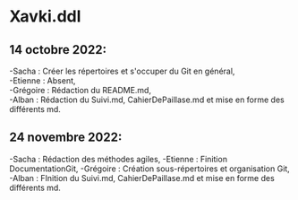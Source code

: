 # Xavki.ddl
## 14 octobre 2022:

  -Sacha : Créer les répertoires et s'occuper du Git en général,    
  -Etienne : Absent,  
  -Grégoire : Rédaction du README.md,  
  -Alban : Rédaction du Suivi.md, CahierDePaillase.md et mise en forme des différents md.  
  
## 24 novembre 2022:

  -Sacha : Rédaction des méthodes agiles,
  -Etienne : Finition DocumentationGit,
  -Grégoire : Création sous-répertoires et organisation Git,
  -Alban : FInition du Suivi.md, CahierDePaillase.md et mise en forme des différents md.
